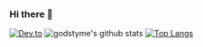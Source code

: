 ### Hi there 👋

[![Dev.to](https://github-readme-stats.vercel.app/api/pin/?username=godstyme&repo=dev.to)](https://github.com/godstyme/dev.to)
![godstyme's github stats](https://github-readme-stats.vercel.app/api?username=godstyme&show_icons=true&theme=radical)
[![Top Langs](https://github-readme-stats.vercel.app/api/top-langs/?username=godstyme)](https://github.com/godstyme/github-readme-stats)
<!--
**Godstyme/Godstyme** is a ✨ _special_ ✨ repository because its `README.md` (this file) appears on your GitHub profile.

Here are some ideas to get you started:

- 🔭 I’m currently working on ...
- 🌱 I’m currently learning ...
- 👯 I’m looking to collaborate on ...
- 🤔 I’m looking for help with ...
- 💬 Ask me about ...
- 📫 How to reach me: ...
- 😄 Pronouns: ...
- ⚡ Fun fact: ...
-->
